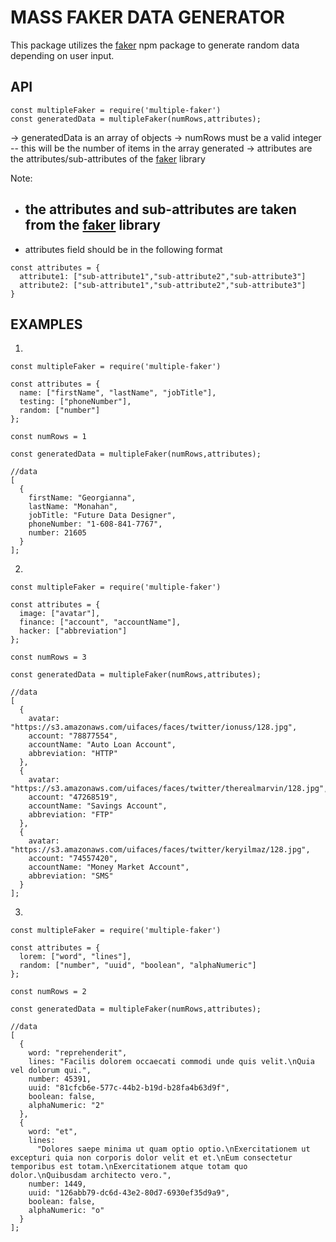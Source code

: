# MASS FAKER DATA GENERATOR

This package utilizes the [faker](https://www.npmjs.com/package/faker) npm package to generate random data depending on user input.

## API

```
const multipleFaker = require('multiple-faker')
const generatedData = multipleFaker(numRows,attributes);
```

-> generatedData is an array of objects
-> numRows must be a valid integer -- this will be the number of items in the array generated
-> attributes are the attributes/sub-attributes of the [faker](https://www.npmjs.com/package/faker) library

Note:

- ## the attributes and sub-attributes are taken from the [faker](https://www.npmjs.com/package/faker) library
- attributes field should be in the following format

```
const attributes = {
  attribute1: ["sub-attribute1","sub-attribute2","sub-attribute3"]
  attribute2: ["sub-attribute1","sub-attribute2","sub-attribute3"]
}
```

## EXAMPLES

1.

```
const multipleFaker = require('multiple-faker')

const attributes = {
  name: ["firstName", "lastName", "jobTitle"],
  testing: ["phoneNumber"],
  random: ["number"]
};

const numRows = 1

const generatedData = multipleFaker(numRows,attributes);
```

```
//data
[
  {
    firstName: "Georgianna",
    lastName: "Monahan",
    jobTitle: "Future Data Designer",
    phoneNumber: "1-608-841-7767",
    number: 21605
  }
];
```

2.

```
const multipleFaker = require('multiple-faker')

const attributes = {
  image: ["avatar"],
  finance: ["account", "accountName"],
  hacker: ["abbreviation"]
};

const numRows = 3

const generatedData = multipleFaker(numRows,attributes);
```

```
//data
[
  {
    avatar: "https://s3.amazonaws.com/uifaces/faces/twitter/ionuss/128.jpg",
    account: "78877554",
    accountName: "Auto Loan Account",
    abbreviation: "HTTP"
  },
  {
    avatar: "https://s3.amazonaws.com/uifaces/faces/twitter/therealmarvin/128.jpg",
    account: "47268519",
    accountName: "Savings Account",
    abbreviation: "FTP"
  },
  {
    avatar: "https://s3.amazonaws.com/uifaces/faces/twitter/keryilmaz/128.jpg",
    account: "74557420",
    accountName: "Money Market Account",
    abbreviation: "SMS"
  }
];
```

3.

```
const multipleFaker = require('multiple-faker')

const attributes = {
  lorem: ["word", "lines"],
  random: ["number", "uuid", "boolean", "alphaNumeric"]
};

const numRows = 2

const generatedData = multipleFaker(numRows,attributes);
```

```
//data
[
  {
    word: "reprehenderit",
    lines: "Facilis dolorem occaecati commodi unde quis velit.\nQuia vel dolorum qui.",
    number: 45391,
    uuid: "81cfcb6e-577c-44b2-b19d-b28fa4b63d9f",
    boolean: false,
    alphaNumeric: "2"
  },
  {
    word: "et",
    lines:
      "Dolores saepe minima ut quam optio optio.\nExercitationem ut excepturi quia non corporis dolor velit et et.\nEum consectetur temporibus est totam.\nExercitationem atque totam quo dolor.\nQuibusdam architecto vero.",
    number: 1449,
    uuid: "126abb79-dc6d-43e2-80d7-6930ef35d9a9",
    boolean: false,
    alphaNumeric: "o"
  }
];
```

